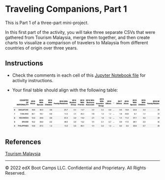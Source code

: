 # Traveling Companions, Part 1

This is Part 1 of a three-part mini-project.

In this first part of the activity, you will take three separate CSVs that were gathered from Tourism Malaysia, merge them together, and then create charts to visualize a comparison of travelers to Malaysia from different countries of origin over three years.

## Instructions

* Check the comments in each cell of this [Jupyter Notebook file](Unsolved/traveling_companions.ipynb) for activity instructions.

* Your final table should align with the following table:

   ![Merged Table.](Images/08-TravelingCompanion_Output.png)

## References

[Tourism Malaysia](https://www.data.gov.my/data/en_US/dataset/travelling-companion)

- - -

© 2022 edX Boot Camps LLC. Confidential and Proprietary. All Rights Reserved.
